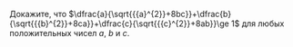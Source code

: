 Докажите, что $\dfrac{a}{\sqrt{{{a}^{2}}+8bc}}+\dfrac{b}{\sqrt{{{b}^{2}}+8ca}}+\dfrac{c}{\sqrt{{{c}^{2}}+8ab}}\ge 1$ для любых положительных чисел $a$, $b$  и $c$.